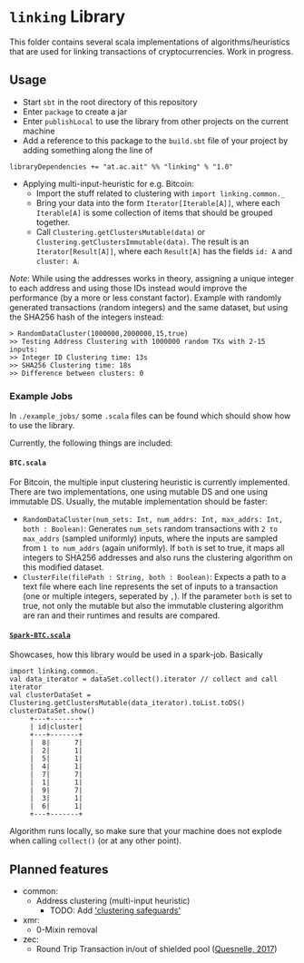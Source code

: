 # `linking` Library
This folder contains several scala implementations of algorithms/heuristics that are used for linking transactions of cryptocurrencies.
Work in progress.

## Usage

* Start `sbt` in the root directory of this repository
* Enter `package` to create a jar
* Enter `publishLocal` to use the library from other projects on the current machine
* Add a reference to this package to the `build.sbt` file of your project by adding something along the line of
```
libraryDependencies += "at.ac.ait" %% "linking" % "1.0"
```
* Applying multi-input-heuristic for e.g. Bitcoin:
	* Import the stuff related to clustering with `import linking.common._`
	* Bring your data into the form `Iterator[Iterable[A]]`, where each `Iterable[A]` is some collection of items that should be grouped together. 
	* Call `Clustering.getClustersMutable(data)` or `Clustering.getClustersImmutable(data)`. The result is an `Iterator[Result[A]]`, where each `Result[A]` has the fields `id: A` and `cluster: A`.

*Note*: While using the addresses works in theory, assigning a unique integer to each address and using those IDs instead would improve the performance (by a more or less constant factor).
Example with randomly generated transactions (random integers) and the same dataset, but using the SHA256 hash of the integers  instead:

```
> RandomDataCluster(1000000,2000000,15,true)
>> Testing Address Clustering with 1000000 random TXs with 2-15 inputs:
>> Integer ID Clustering time: 13s
>> SHA256 Clustering time: 18s
>> Difference between clusters: 0
```

### Example Jobs
In `./example_jobs/` some `.scala` files can be found which should show how to use the library.

Currently, the following things are included:
#### `BTC.scala`
For Bitcoin, the multiple input clustering heuristic is currently implemented. There are two implementations, one using mutable DS and one using immutable DS. Usually, the mutable implementation should be faster:
* `RandomDataCluster(num_sets: Int, num_addrs: Int, max_addrs: Int, both : Boolean)`: Generates `num_sets` random transactions with `2 to max_addrs` (sampled uniformly) inputs, where the inputs are sampled from `1 to num_addrs` (again uniformly). If `both` is set to true, it maps all integers to SHA256 addresses and also runs the clustering algorithm on this modified dataset. 
* `ClusterFile(filePath : String, both : Boolean)`: Expects a path to a text file where each line represents the set of inputs to a transaction (one or multiple integers, seperated by `,`). If the parameter `both` is set to true, not only the mutable but also the immutable clustering algorithm are ran and their runtimes and results are compared.
#### [`Spark-BTC.scala`](https://github.com/graphsense/graphsense-clustering/blob/master/example_jobs/Spark-BTC.scala)

Showcases, how this library would be used in a spark-job. Basically
```
import linking.common._
val data_iterator = dataSet.collect().iterator // collect and call iterator
val clusterDataSet = Clustering.getClustersMutable(data_iterator).toList.toDS()
clusterDataSet.show()
     +---+-------+
     | id|cluster|
     +---+-------+
     |  8|      7|
     |  2|      1|
     |  5|      1|
     |  4|      1|
     |  7|      7|
     |  1|      1|
     |  9|      7|
     |  3|      1|
     |  6|      1|
     +---+-------+

```
Algorithm runs locally, so make sure that your machine does not explode when calling `collect()` (or at any other point).

## Planned features
* common:
	* Address clustering (multi-input heuristic)
		* TODO: Add ['clustering safeguards'](http://bitfury.com/content/downloads/clustering_whitepaper.pdf)
* xmr:
	* 0-Mixin removal
* zec:
	* Round Trip Transaction in/out of shielded pool ([Quesnelle, 2017](https://arxiv.org/abs/1712.01210))